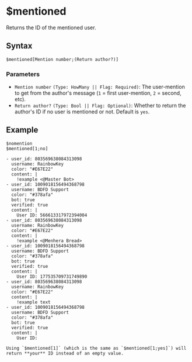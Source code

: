 # $mentioned
Returns the ID of the mentioned user.

## Syntax
```
$mentioned[Mention number;(Return author?)]
```

### Parameters 
- `Mention number` `(Type: HowMany || Flag: Required)`: The user-mention to get from the author's message (`1` = first user-mention, `2` = second, etc).
- `Return author?` `(Type: Bool || Flag: Optional)`: Whether to return the author's ID if no user is mentioned or not. Default is `yes`.

## Example
```
$nomention
$mentioned[1;no]
```

``` discord yaml
- user_id: 803569638084313098
  username: RainbowKey
  color: "#E67E22"
  content: |
    !example <@Master Bot>
- user_id: 1009018156494368798
  username: BDFD Support
  color: "#378afa"
  bot: true
  verified: true
  content: |
    User ID: 566613317972394004
- user_id: 803569638084313098
  username: RainbowKey
  color: "#E67E22"
  content: |
    !example <@Menhera Bread>
- user_id: 1009018156494368798
  username: BDFD Support
  color: "#378afa"
  bot: true
  verified: true
  content: |
    User ID: 177535709731749890
- user_id: 803569638084313098
  username: RainbowKey
  color: "#E67E22"
  content: |
    !example text
- user_id: 1009018156494368798
  username: BDFD Support
  color: "#378afa"
  bot: true
  verified: true
  content: |
    User ID:
```

```admonish example
Using `$mentioned[1]` (which is the same as `$mentioned[1;yes]`) will return **your** ID instead of an empty value.
```
